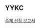 ## YYKC

[주제 선정 보고서](https://github.com/capstone-YYKC/docs/blob/main/%EA%B3%84%ED%9A%8D%EC%84%9C/%5B%EC%9C%A0%EC%9C%A0%EA%B9%80%EC%B5%9C%5D-%EC%A3%BC%EC%A0%9C%EC%84%A0%EC%A0%95%EB%B3%B4%EA%B3%A0%EC%84%9C.pdf)

<!--

**Here are some ideas to get you started:**

🙋‍♀️ A short introduction - what is your organization all about?
🌈 Contribution guidelines - how can the community get involved?
👩‍💻 Useful resources - where can the community find your docs? Is there anything else the community should know?
🍿 Fun facts - what does your team eat for breakfast?
🧙 Remember, you can do mighty things with the power of [Markdown](https://docs.github.com/github/writing-on-github/getting-started-with-writing-and-formatting-on-github/basic-writing-and-formatting-syntax)
-->
